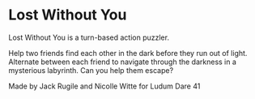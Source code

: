 # Lost Without You

Lost Without You is a turn-based action puzzler.

Help two friends find each other in the dark before they run out of light. Alternate between each friend to navigate through the darkness in a mysterious labyrinth. Can you help them escape?

Made by Jack Rugile and Nicolle Witte for Ludum Dare 41
